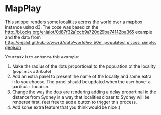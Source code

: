 # MapPlay

This snippet renders some localities across the world over a mapbox instance using d3. The code was based on the http://bl.ocks.org/enjalot/0d87f32a1ccb9a720d29ba74142ba365 example and the data from http://enjalot.github.io/wwsd/data/world/ne_50m_populated_places_simple.geojson

Your task is to enhance this example:

1) Make the radius of the dots proportional to the population of the locality (pop_max attribute)
2) Add an extra panel to present the name of the locality and some extra info you choose. The panel should be updated when the user hover a particular location. 
3) Change the way the dots are rendering adding a delay proportinal to the distance from Sydney in a way that localities closer to Sydney will be rendered first. Feel free to add a button to trigger this process.
4) Add some extra feature that you think would be nice :)


